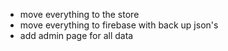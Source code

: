 - move everything to the store
- move everything to firebase with back up json's
- add admin page for all data
